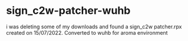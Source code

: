 # sign_c2w-patcher-wuhb
i was deleting some of my downloads and found a sign_c2w patcher.rpx created on 15/07/2022. Converted to wuhb for aroma environment
